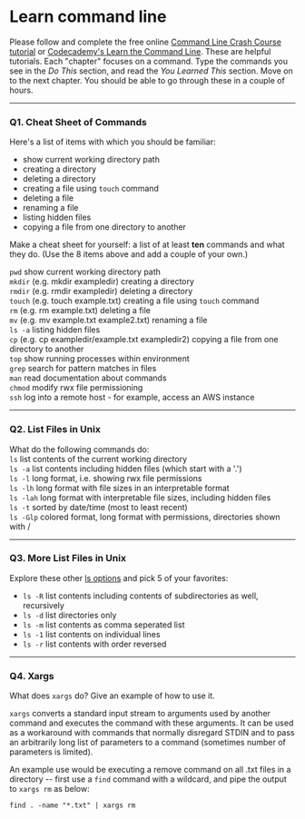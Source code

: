 # Learn command line

Please follow and complete the free online [Command Line Crash Course
tutorial](https://web.archive.org/web/20160708171659/http://cli.learncodethehardway.org/book/) or [Codecademy's Learn the Command Line](https://www.codecademy.com/learn/learn-the-command-line). These are helpful tutorials. Each "chapter" focuses on a command. Type the commands you see in the _Do This_ section, and read the _You Learned This_ section. Move on to the next chapter. You should be able to go through these in a couple of hours.

---

### Q1.  Cheat Sheet of Commands  

Here's a list of items with which you should be familiar:  
* show current working directory path
* creating a directory
* deleting a directory
* creating a file using `touch` command
* deleting a file
* renaming a file
* listing hidden files
* copying a file from one directory to another

Make a cheat sheet for yourself: a list of at least **ten** commands and what they do.  (Use the 8 items above and add a couple of your own.)  

`pwd` show current working directory path  
`mkdir` (e.g. mkdir exampledir) creating a directory  
`rmdir` (e.g. rmdir exampledir) deleting a directory  
`touch` (e.g. touch example.txt) creating a file using `touch` command  
`rm` (e.g. rm example.txt) deleting a file  
`mv` (e.g. mv example.txt example2.txt) renaming a file  
`ls -a` listing hidden files  
`cp` (e.g. cp exampledir/example.txt exampledir2) copying a file from one directory to another  
`top` show running processes within environment  
`grep` search for pattern matches in files  
`man` read documentation about commands  
`chmod` modify rwx file permissioning   
`ssh` log into a remote host - for example, access an AWS instance

---

### Q2.  List Files in Unix   

What do the following commands do:  
`ls` list contents of the current working directory  
`ls -a` list contents including hidden files (which start with a '.')  
`ls -l` long format, i.e. showing rwx file permissions  
`ls -lh` long format with file sizes in an interpretable format  
`ls -lah` long format with interpretable file sizes, including hidden files  
`ls -t` sorted by date/time (most to least recent)   
`ls -Glp` colored format, long format with permissions, directories shown with /    
 
---

### Q3.  More List Files in Unix  

Explore these other [ls options](http://www.techonthenet.com/unix/basic/ls.php) and pick 5 of your favorites:

* `ls -R` list contents including contents of subdirectories as well, recursively
* `ls -d` list directories only
* `ls -m` list contents as comma seperated list
* `ls -1` list contents on individual lines
* `ls -r` list contents with order reversed

---

### Q4.  Xargs   

What does `xargs` do? Give an example of how to use it.

`xargs` converts a standard input stream to arguments used by another command and executes the command with these arguments. It can be used as a workaround with commands that normally disregard STDIN and to pass an arbitrarily long list of parameters to a command (sometimes number of parameters is limited).

An example use would be executing a remove command on all .txt files in a directory -- first use a `find` command with a wildcard, and pipe the output to `xargs rm` as below:

`find . -name "*.txt" | xargs rm`
 

